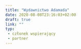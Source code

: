 ```yaml
---
title: "Wydawnictwo Adamada"
date: 2020-08-08T23:16:03+02:00
draft: true
link: ""
typ:
 - członek wspierający
 - partner
---
```

